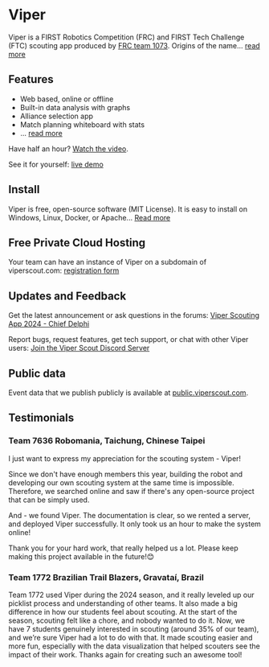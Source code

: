 # Viper

Viper is a FIRST Robotics Competition (FRC) and FIRST Tech Challenge (FTC) scouting app produced by [FRC team 1073](https://www.frc1073.org/). Origins of the name... [read more](/about.html)

## Features

 - Web based, online or offline
 - Built-in data analysis with graphs
 - Alliance selection app
 - Match planning whiteboard with stats
 - ... [read more](/features.html)
 
Have half an hour? [Watch the video](https://drive.google.com/file/d/18dF44_FT35HEZ7824Iv5jhn8GvhnvuFO/view).

See it for yourself: [live demo](https://demo.viperscout.com/)

## Install

Viper is free, open-source software (MIT License). It is easy to install on Windows, Linux, Docker, or Apache... [Read more](/install.html)

## Free Private Cloud Hosting

Your team can have an instance of Viper on a subdomain of viperscout.com: [registration form](/cloud-hosting-request.html)

## Updates and Feedback

Get the latest announcement or ask questions in the forums: [Viper Scouting App 2024 - Chief Delphi](https://www.chiefdelphi.com/t/viper-scouting-app-2024/)

Report bugs, request features, get tech support, or chat with other Viper users: [Join the Viper Scout Discord Server](https://discord.gg/BsRfgKxHqU)

## Public data

Event data that we publish publicly is available at [public.viperscout.com](https://public.viperscout.com).

## Testimonials

### Team 7636 Robomania, Taichung, Chinese Taipei  

I just want to express my appreciation for the scouting system - Viper!

Since we don't have enough members this year,  building the robot and developing our own scouting system at the same time is impossible. Therefore, we searched online and saw if there's any open-source project that can be simply used.

And - we found Viper. The documentation is clear, so we rented a server, and deployed Viper successfully. It only took us an hour to make the system online!

Thank you for your hard work, that really helped us a lot. Please keep making this project available in the future!😊

### Team 1772 Brazilian Trail Blazers, Gravataí, Brazil

Team 1772 used Viper during the 2024 season, and it really leveled up our picklist process and understanding of other teams. It also made a big difference in how our students feel about scouting. At the start of the season, scouting felt like a chore, and nobody wanted to do it. Now, we have 7 students genuinely interested in scouting (around 35% of our team), and we’re sure Viper had a lot to do with that. It made scouting easier and more fun, especially with the data visualization that helped scouters see the impact of their work. Thanks again for creating such an awesome tool!
